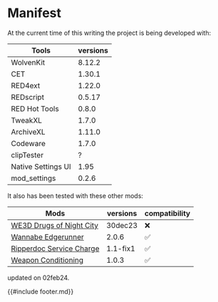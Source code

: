 # Manifest

At the current time of this writing the project is being developed with:

| Tools                    | versions |
|--------------------------|----------|
| WolvenKit                | 8.12.2   |
| CET                      | 1.30.1   |
| RED4ext                  | 1.22.0   |
| REDscript                | 0.5.17   |
| RED Hot Tools            | 0.8.0    |
| TweakXL                  | 1.7.0    |
| ArchiveXL                | 1.11.0   |
| Codeware                 | 1.7.0    |
| clipTester               | ?        |
| Native Settings UI       | 1.95     |
| mod_settings             | 0.2.6    |

It also has been tested with these other mods:

| Mods                     | versions| compatibility |
|--------------------------|---------|---------------|
| [WE3D Drugs of Night City](https://www.nexusmods.com/cyberpunk2077/mods/4407) | 30dec23  | ❌            |
| [Wannabe Edgerunner](https://www.nexusmods.com/cyberpunk2077/mods/5646)       | 2.0.6    | ✅            |
| [Ripperdoc Service Charge](https://www.nexusmods.com/cyberpunk2077/mods/11200)| 1.1-fix1 | ✅            |
| [Weapon Conditioning](https://www.nexusmods.com/cyberpunk2077/mods/10479)     | 1.0.3    | ✅            |

updated on 02feb24.

{{#include footer.md}}
